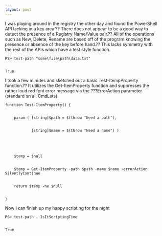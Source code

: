 ```yaml
---
layout: post
---
```

I was playing around in the registry the other day and found the PowerShell
API lacking in a key area.?? There does not appear to be a good way to detect
the presence of a Registry Name/Value pair.?? All of the operations such as
New, Delete, Rename are based off of the program knowing the presence or
absence of the key before hand.?? This lacks symmetry with the rest of the APIs
which have a test style function.

    
    
    PS> test-path "some\file\path\data.txt"


    True

I took a few minutes and sketched out a basic Test-ItempProperty function.?? It
utilizes the Get-ItemProperty function and suppresses the rather loud red font
error message via the ???ErrorAction parameter (standard on all CmdLets).

    
    
    function Test-ItemProperty() {


        param ( [string]$path = $(throw "Need a path"),


                [string]$name = $(throw "Need a name") )


    


        $temp = $null


        $temp = Get-ItemProperty -path $path -name $name -errorAction SilentlyContinue


        return $temp -ne $null


    }

Now I can finish up my happy scripting for the night

    
    
    PS> test-path . IsItScriptingTime


    True

